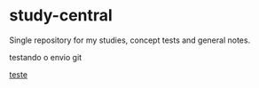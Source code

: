 # study-central
Single repository for my studies, concept tests and general notes.

testando o envio git

[teste](https://google.com)